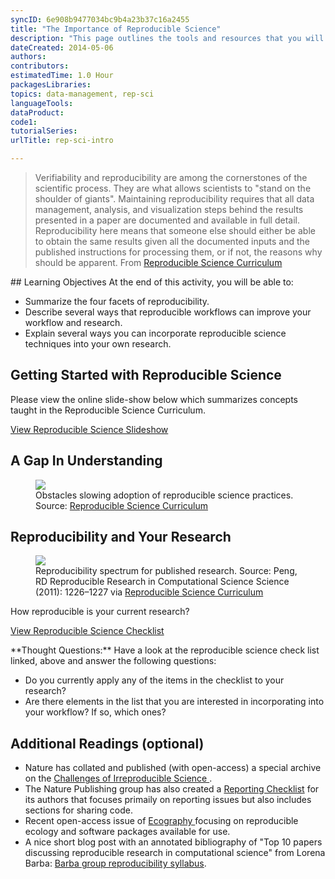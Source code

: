 ```yaml
---
syncID: 6e908b9477034bc9b4a23b37c16a2455 
title: "The Importance of Reproducible Science"
description: "This page outlines the tools and resources that you will need to complete the Data Institute activities."
dateCreated: 2014-05-06
authors:
contributors:
estimatedTime: 1.0 Hour
packagesLibraries:
topics: data-management, rep-sci
languageTools:
dataProduct: 
code1:
tutorialSeries:
urlTitle: rep-sci-intro

---
```



> Verifiability and reproducibility are among the cornerstones of the scientific
> process. They are what allows scientists to "stand on the shoulder of giants".
> Maintaining reproducibility requires that all data management, analysis, and
> visualization steps behind the results presented in a paper are documented and
> available in full detail. Reproducibility here means that someone else should
> either be able to obtain the same results given all the documented inputs and
> the published instructions for processing them, or if not, the reasons why
> should be apparent.
From <a href="https://github.com/Reproducible-Science-Curriculum/bosc2015/blob/master/BOSC2015-abstract-ReprSciCurriculum.pdf" target="_blank"> Reproducible Science Curriculum </a>

<div id="ds-objectives" markdown="1">
## Learning Objectives
At the end of this activity, you will be able to:

* Summarize the four facets of reproducibility.
* Describe several ways that reproducible workflows can improve your workflow and research.
* Explain several ways you can incorporate reproducible science techniques into
your own research.
</div>

## Getting Started with Reproducible Science

Please view the online slide-show below which summarizes concepts taught in the
Reproducible Science Curriculum.

<a  class="link--button link--arrow" href="http://neonscience.github.io/slide-shows/intro-reprod-science.html" target="_blank">View Reproducible Science Slideshow</a>

## A Gap In Understanding

<figure>
	<a href="https://raw.githubusercontent.com/NEONScience/NEON-Data-Skills/dev-aten/graphics/reproducible-science/UnderstandingGap_RepSciCur.png">
	<img src="https://raw.githubusercontent.com/NEONScience/NEON-Data-Skills/dev-aten/graphics/reproducible-science/UnderstandingGap_RepSciCur.png"></a>
	<figcaption> Obstacles slowing adoption of reproducible science practices.
	Source: <a href="http://reproducible-science-curriculum.github.io/rr-ropensci-talk/#/6" target="_blank">Reproducible Science Curriculum</a>
	</figcaption>
</figure>

## Reproducibility and Your Research

<figure>
	<a href="https://raw.githubusercontent.com/NEONScience/NEON-Data-Skills/dev-aten/graphics/reproducible-science/Good-better-best_RepSciCur_PengScience.jpg">
	<img src="https://raw.githubusercontent.com/NEONScience/NEON-Data-Skills/dev-aten/graphics/reproducible-science/Good-better-best_RepSciCur_PengScience.jpg"></a>
	<figcaption> Reproducibility spectrum for published research.
	Source: Peng, RD Reproducible Research in Computational Science Science (2011): 1226–1227 via <a href="http://reproducible-science-curriculum.github.io/bosc2015/#/15" target="_blank">Reproducible Science Curriculum</a>
	</figcaption>
</figure>

How reproducible is your current research?

<a class="link--button link--arrow" href="https://github.com/Reproducible-Science-Curriculum/rr-intro/blob/master/checklist.md" target="_blank"> View Reproducible Science Checklist </a>

<div id="ds-dataTip" markdown="1">
**Thought Questions:** Have a look at the reproducible
science check list linked, above and answer the
following questions:

* Do you currently apply any of the items in the checklist to your research?
* Are
there elements in the list that you are interested in incorporating into your
workflow? If so, which ones?
</div>

## Additional Readings (optional)

* Nature has collated and published (with open-access) a special archive on the
<a href="http://www.nature.com/news/reproducibility-1.17552" target="_blank"> Challenges of Irreproducible Science </a>.
* The Nature Publishing group has also created a
<a href="http://www.nature.com/authors/policies/checklist.pdf" target="_blank">Reporting Checklist</a>
for its authors that focuses primaily on reporting issues but also includes
sections for sharing code.
* Recent open-access issue of
<a href="http://onlinelibrary.wiley.com/doi/10.1111/ecog.2016.v39.i4/issuetoc" target="_blank">Ecography </a>
 focusing on reproducible ecology and software packages available for use.
* A nice short blog post with an annotated bibliography of "Top 10 papers discussing reproducible research in computational science" from Lorena Barba: 
<a href="https://hackernoon.com/barba-group-reproducibility-syllabus-e3757ee635cf#.dqvocwxyz" target="_blank"> Barba group reproducibility syllabus</a>.
